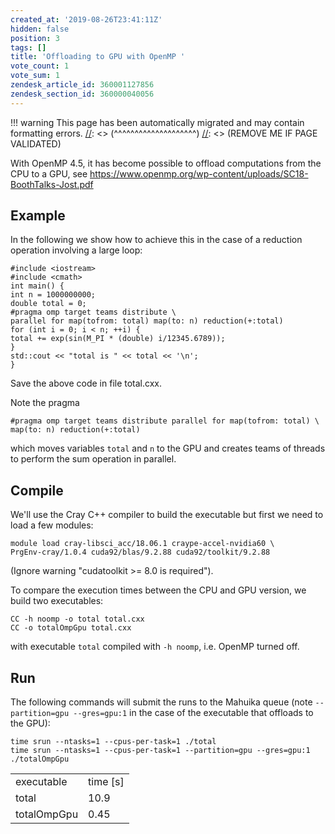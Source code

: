 ```yaml
---
created_at: '2019-08-26T23:41:11Z'
hidden: false
position: 3
tags: []
title: 'Offloading to GPU with OpenMP '
vote_count: 1
vote_sum: 1
zendesk_article_id: 360001127856
zendesk_section_id: 360000040056
---
```




[//]: <> (REMOVE ME IF PAGE VALIDATED)
[//]: <> (vvvvvvvvvvvvvvvvvvvv)
!!! warning
    This page has been automatically migrated and may contain formatting errors.
[//]: <> (^^^^^^^^^^^^^^^^^^^^)
[//]: <> (REMOVE ME IF PAGE VALIDATED)

With OpenMP 4.5, it has become possible to offload computations from the
CPU to a GPU,
see <https://www.openmp.org/wp-content/uploads/SC18-BoothTalks-Jost.pdf>

## Example

In the following we show how to achieve this in the case of a reduction
operation involving a large loop:

``` sl
#include <iostream>
#include <cmath>
int main() {
int n = 1000000000;
double total = 0;
#pragma omp target teams distribute \
parallel for map(tofrom: total) map(to: n) reduction(+:total)
for (int i = 0; i < n; ++i) {
total += exp(sin(M_PI * (double) i/12345.6789));
}
std::cout << "total is " << total << '\n';
}
```

Save the above code in file total.cxx.

Note the pragma

``` sl
#pragma omp target teams distribute parallel for map(tofrom: total) \
map(to: n) reduction(+:total)
```

which moves variables `total` and `n` to the GPU and creates teams of
threads to perform the sum operation in parallel.

## Compile

We'll use the Cray C++ compiler to build the executable but first we
need to load a few modules:

``` sl
module load cray-libsci_acc/18.06.1 craype-accel-nvidia60 \
PrgEnv-cray/1.0.4 cuda92/blas/9.2.88 cuda92/toolkit/9.2.88
```

(Ignore warning "cudatoolkit &gt;= 8.0 is required").

To compare the execution times between the CPU and GPU version, we build
two executables:

``` sl
CC -h noomp -o total total.cxx
CC -o totalOmpGpu total.cxx
```

with executable `total` compiled with `-h noomp`, i.e. OpenMP turned
off.

## Run

The following commands will submit the runs to the Mahuika queue (note
`--partition=gpu --gres=gpu:1` in the case of the executable that
offloads to the GPU):

``` sl
time srun --ntasks=1 --cpus-per-task=1 ./total
time srun --ntasks=1 --cpus-per-task=1 --partition=gpu --gres=gpu:1 ./totalOmpGpu
```

|             |            |
|-------------|------------|
| executable  | time \[s\] |
| total       | 10.9       |
| totalOmpGpu | 0.45       |